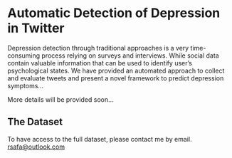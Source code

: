 # Automatic Detection of Depression in Twitter

Depression detection through traditional approaches is a very time-consuming process relying on surveys and interviews. While social data contain valuable information that can be used to identify user’s psychological states. We have provided an automated approach to collect and evaluate tweets and present a novel framework to predict depression symptoms...

More details will be provided soon...

##  The Dataset

To have access to the full dataset, please contact me by email.
<rsafa@outlook.com>
